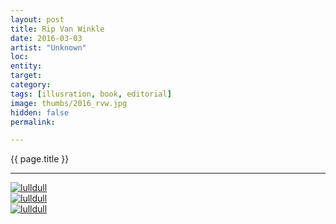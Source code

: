 ```yaml
---
layout: post
title: Rip Van Winkle
date: 2016-03-03
artist: "Unknown"
loc: 
entity: 
target: 
category: 
tags: [illusration, book, editorial]
image: thumbs/2016_rvw.jpg
hidden: false
permalink:

---
```



<div class="highlight2">{{ page.title }}</div>

---


<div class="post_image">
	<a href="{{ site.baseurl }}/images/posts/2016_rvw/001.jpg" target="_blank">
	<img src="{{ site.baseurl }}/images/posts/2016_rvw/001.jpg" alt="lulldull"></a>
</div>

<div class="post_image">
	<a href="{{ site.baseurl }}/images/posts/2016_rvw/002.jpg" target="_blank">
	<img src="{{ site.baseurl }}/images/posts/2016_rvw/002.jpg" alt="lulldull"></a>
</div>


<div class="post_image">
	<a href="{{ site.baseurl }}/images/posts/2016_rvw/003.jpg" target="_blank">
	<img src="{{ site.baseurl }}/images/posts/2016_rvw/003.jpg" alt="lulldull"></a>
</div>

